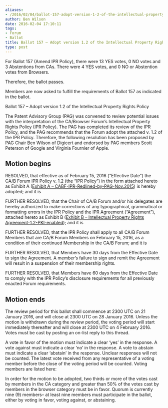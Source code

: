 ```yaml
---
aliases:
- /2016/02/04/ballot-157-adopt-version-1-2-of-the-intellectual-property-rights-policy/
author: Ben Wilson
date: 2016-02-04 17:10:11
tags:
- Forum
- Ballot
title: Ballot 157 – Adopt version 1.2 of the Intellectual Property Rights Policy
type: post
---
```


For Ballot 157 (Amend IPR Policy), there were 13 YES votes, 0 NO votes and 3 Abstentions from CAs. There were 4 YES votes, and 0 NO or Abstention votes from Browsers.

Therefore, the ballot passes.

Members are now asked to fulfill the requirements of Ballot 157 as indicated in the ballot.

Ballot 157 – Adopt version 1.2 of the Intellectual Property Rights Policy

The Patent Advisory Group (PAG) was convened to review potential issues with the interpretation of the CA/Browser Forum’s Intellectual Property Rights Policy (IPR Policy). The PAG has completed its review of the IPR Policy, and the PAG recommends that the Forum adopt the attached v. 1.2 of the IPR Policy. Therefore, the following resolution has been proposed by PAG Chair Ben Wilson of Digicert and endorsed by PAG members Scott Peterson of Google and Virginia Fournier of Apple.

## Motion begins

RESOLVED, that effective as of February 15, 2016 (“Effective Date”) the CA/B Forum IPR Policy v. 1.2 (the “IPR Policy”) in the form attached hereto as Exhibit A ([Exhibit A – CABF-IPR-Redlined-by-PAG-Nov.2015](/uploads/Exhibit-A-CABF-IPR-Redlined-by-PAG-Nov.2015.pdf)) is hereby adopted; and it is

FURTHER RESOLVED, that the Chair of CA/B Forum and/or his delegates are hereby authorized to make corrections of any typographical, grammatical or formatting errors in the IPR Policy and the IPR Agreement (“Agreement”), attached hereto as Exhibit B ([Exhibit B – Intellectual Property Rights Agreement-1.2-PKI-enabled](/uploads/Exhibit-B-Intellectual-Property-Rights-Agreement-1.2-PKI-enabled.pdf)); and it is

FURTHER RESOLVED, that the IPR Policy shall apply to all CA/B Forum Members that are CA/B Forum Members on February 15, 2016, as a condition of their continued Membership in the CA/B Forum; and it is

FURTHER RESOLVED, that Members have 30 days from the Effective Date to sign the Agreement. A member’s failure to sign and remit the Agreement will result in a suspension of their membership rights.

FURTHER RESOLVED, that Members have 60 days from the Effective Date to comply with the IPR Policy’s disclosure requirements for all previously enacted Forum requirements.

## Motion ends

The review period for this ballot shall commence at 2300 UTC on 21 January 2016, and will close at 2300 UTC on 28 January 2016. Unless the motion is withdrawn during the review period, the voting period will start immediately thereafter and will close at 2300 UTC on 4 February 2016. Votes must be cast by posting an on-list reply to this thread.

A vote in favor of the motion must indicate a clear ‘yes’ in the response. A vote against must indicate a clear ‘no’ in the response. A vote to abstain must indicate a clear ‘abstain’ in the response. Unclear responses will not be counted. The latest vote received from any representative of a voting member before the close of the voting period will be counted. Voting members are listed here:

In order for the motion to be adopted, two thirds or more of the votes cast by members in the CA category and greater than 50% of the votes cast by members in the browser category must be in favor. Quorum is currently nine (9) members– at least nine members must participate in the ballot, either by voting in favor, voting against, or abstaining.